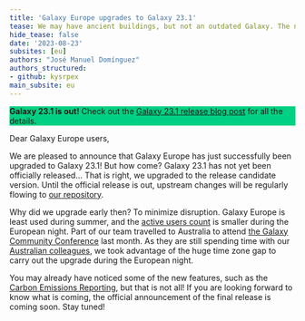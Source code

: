 ```yaml
---
title: 'Galaxy Europe upgrades to Galaxy 23.1'
tease: We may have ancient buildings, but not an outdated Galaxy. The newest Galaxy release is now up and running.
hide_tease: false
date: '2023-08-23'
subsites: [eu]
authors: "José Manuel Domínguez"
authors_structured:
- github: kysrpex
main_subsite: eu
---
```


<div class="alert" style="background: #00d084;">

**Galaxy 23.1 is out!** Check out the
[Galaxy 23.1 release blog post](https://galaxyproject.org/news/2023-10-05-galaxy23-1-release/)
for all the details.

</div>

Dear Galaxy Europe users,

We are pleased to announce that Galaxy Europe has just successfully been
upgraded to Galaxy 23.1! But how come? Galaxy 23.1 has not yet been officially
released... That is right, we upgraded to the release candidate version. Until
the official release is out, upstream changes will be regularly flowing to
[our repository](https://github.com/usegalaxy-eu/galaxy).

Why did we upgrade early then? To minimize disruption. Galaxy Europe is least
used during summer, and the
[active users count](https://stats.galaxyproject.eu/d/000000004/galaxy?orgId=1&refresh=10s&from=1698566736505&to=1698653136507&viewPanel=107)
is smaller during the European night. Part of our team travelled to Australia
to attend
[the Galaxy Community Conference](https://galaxyproject.org/events/gcc2023/)
last month. As they are still spending time with our
[Australian colleagues](https://site.usegalaxy.org.au/people/), we took
advantage of the huge time zone gap to carry out the upgrade during the
European night.

You may already have noticed some of the new features, such as the 
[Carbon Emissions Reporting](https://galaxyproject.org/news/2023-07-11-carbon-emissions-reporting/),
but that is not all! If you are looking forward to know what is coming, the 
official announcement of the final release is coming soon. Stay tuned!
